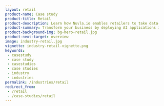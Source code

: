 ```yaml
---
layout: retail
product-name: Case study
product-title: Retail
product-description: Learn how Nuvla.io enables retailers to take data-driven decisions.
product-summary: Transform your business by deploying AI applications in stores to understand customer behaviour. Using Nuvla to deploy and manage those apps means you can focus on your customers and leave the tech to the techies.
product-background-img: bg-hero-retail.jpg
product-next-target: overview
image: industry-retail.jpg
vignette: industry-retail-vignette.png
keywords:
 - casestudy
 - case study
 - casestudies
 - case studies
 - industry
 - industries
permalink: /industries/retail
redirect_from:
 - /retail
 - /case-studies/retail
---
```

